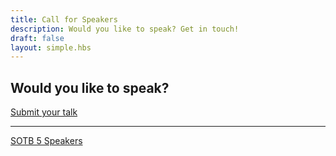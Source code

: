 ```yaml
---
title: Call for Speakers
description: Would you like to speak? Get in touch!
draft: false
layout: simple.hbs
---
```


## Would you like to speak?

<a href="https://docs.google.com/forms/d/e/1FAIpQLSfS_niIcKLY9xEm1OjTEOZcOU2NXSrKHA9UukhUqpqkVa4L8w/viewform?c=0&w=1" class="primary large button">Submit your talk</a>

<hr>

<a href="//2015.stateofthebrowser.coms" class="secondary button">SOTB 5 Speakers</a>
